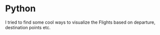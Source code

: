 # Python

I tried to find some cool ways to visualize the Flights based on departure, destination points etc.
